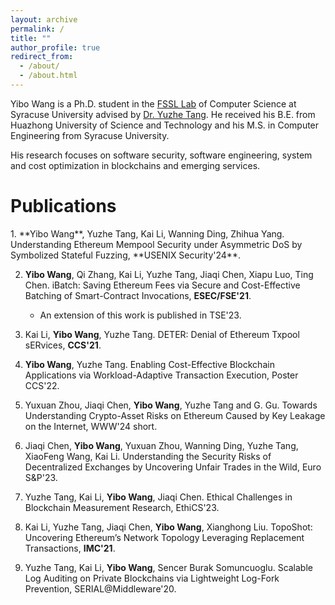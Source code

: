 ```yaml
---
layout: archive
permalink: /
title: ""
author_profile: true
redirect_from: 
  - /about/
  - /about.html
---
```


   
Yibo Wang is a Ph.D. student in the [FSSL Lab](https://tristartom.github.io/members.html) of Computer Science at Syracuse University advised by [Dr. Yuzhe Tang](https://tristartom.github.io/index.html). He received his B.E. from Huazhong University of Science and Technology and his M.S. in Computer Engineering from Syracuse University. 

His research focuses on software security, software engineering, system and cost optimization in blockchains and emerging services.

Publications
======
<p class="small-margin">
1. **Yibo Wang**, Yuzhe Tang, Kai Li, Wanning Ding, Zhihua Yang. Understanding Ethereum Mempool Security under Asymmetric DoS by Symbolized Stateful Fuzzing, **USENIX Security'24**.

2. **Yibo Wang**, Qi Zhang, Kai Li, Yuzhe Tang, Jiaqi Chen, Xiapu Luo, Ting Chen. iBatch: Saving Ethereum Fees via Secure and Cost-Effective Batching of Smart-Contract Invocations, **ESEC/FSE'21**. 

    - An extension of this work is published in TSE'23.

3. Kai Li, **Yibo Wang**, Yuzhe Tang. DETER: Denial of Ethereum Txpool sERvices, **CCS'21**.

4. **Yibo Wang**, Yuzhe Tang. Enabling Cost-Effective Blockchain Applications via Workload-Adaptive Transaction Execution, Poster CCS'22. 

5. Yuxuan Zhou, Jiaqi Chen, **Yibo Wang**, Yuzhe Tang and G. Gu. Towards Understanding Crypto-Asset Risks on Ethereum Caused by Key Leakage on the Internet, WWW'24 short.

6. Jiaqi Chen, **Yibo Wang**, Yuxuan Zhou, Wanning Ding, Yuzhe Tang, XiaoFeng Wang, Kai Li. Understanding the Security Risks of Decentralized Exchanges by Uncovering Unfair Trades in the Wild, Euro S&P'23.

7. Yuzhe Tang, Kai Li, **Yibo Wang**, Jiaqi Chen. Ethical Challenges in Blockchain Measurement Research, EthiCS'23.

8. Kai Li, Yuzhe Tang, Jiaqi Chen, **Yibo Wang**, Xianghong Liu. TopoShot: Uncovering Ethereum’s Network Topology Leveraging Replacement Transactions, **IMC'21**.

9. Yuzhe Tang, Kai Li, **Yibo Wang**, Sencer Burak Somuncuoglu. Scalable Log Auditing on Private Blockchains via Lightweight Log-Fork Prevention, SERIAL@Middleware'20.
</p>




